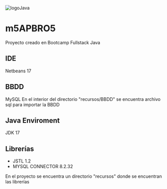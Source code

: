 ![logoJava](https://www.jairogarciarincon.com/img/clases/1325.jpg)

# m5APBRO5


Proyecto creado en Bootcamp Fullstack Java

## IDE
Netbeans 17

## BBDD
MySQL
En el interior del directorio "recursos/BBDD" se encuentra archivo sql para importar la BBDD

## Java Enviroment
JDK 17

## Librerías

- JSTL 1.2
- MYSQL CONNECTOR 8.2.32

En el proyecto se encuentra un directorio "recursos" donde se encuentran las librerías
